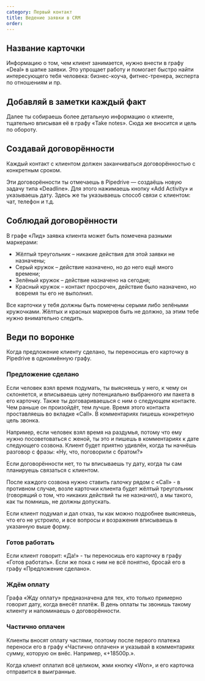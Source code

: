 ```yaml
---
category: Первый контакт
title: Ведение заявки в CRM
order: 
--- 
```


## Название карточки

Информацию о том, чем клиент занимается, нужно внести в графу «Deal» в шапке заявки. Это упрощает работу и помогает быстро найти интересующего тебя человека: бизнес-коуча, фитнес-тренера, эксперта по отношениям и пр. 

## Добавляй в заметки каждый факт

Далее ты собираешь более детальную информацию о клиенте, тщательно вписывая её в графу «Take notes». Сюда же вносится и цель по обороту.

## Создавай договорённости

Каждый контакт с клиентом должен заканчиваться договорённостью с конкретным сроком.

Эти договорённости ты отмечаешь в Pipedrive — создаёшь новую задачу типа «Deadline». Для этого нажимаешь кнопку «Add Activity» и указываешь дату. Здесь же ты указываешь способ связи с клиентом: чат, телефон и т.д.

## Соблюдай договорённости 

В графе «Лид» заявка клиента может быть помечена разными маркерами:

* Жёлтый треугольник – никакие действия для этой заявки не назначены; 
* Серый кружок – действие назначено, но до него ещё много времени; 
* Зелёный кружок – действие назначено на сегодня; 
* Красный кружок – контакт просрочен, действие было назначено, но вовремя ты его не выполнил. 

Все карточки у тебя должны быть помечены серыми либо зелёными кружочками. Жёлтых и красных маркеров быть не должно, за этим тебе нужно внимательно следить.

## Веди по воронке

Когда предложение клиенту сделано, ты переносишь его карточку в Pipedrive в одноимённую графу. 

### Предложение сделано

Если человек взял время подумать, ты выясняешь у него, к чему он склоняется, и вписываешь цену потенциально выбранного им пакета в его карточку. Также ты договариваешься с ним о следующем контакте. Чем раньше он произойдёт, тем лучше. Время этого контакта проставляешь во вкладке «Call». В комментариях пишешь конкретную цель звонка. 

Например, если человек взял время на раздумья, потому что ему нужно посоветоваться с женой, ты это и пишешь в комментариях к дате следующего созвона. Клиент будет приятно удивлён, когда ты начнёшь разговор с фразы: «Ну, что, поговорили с братом?»

Если договорённости нет, то ты вписываешь ту дату, когда ты сам планируешь связаться с клиентом. 

После каждого созвона нужно ставить галочку рядом с «Call» - в противном случае, возле карточки клиента будет жёлтый треугольник (говорящий о том, что никаких действий ты не назначил), а мы такого, как ты помнишь, не должны допускать. 

Если клиент подумал и дал отказ, ты как можно подробнее выясняешь, что его не устроило, и все вопросы и возражения вписываешь в указанную выше форму. 

### Готов работать

Если клиент говорит: «Да!» - ты переносишь его карточку в графу «Готов работать». Если же пока с ним не всё понятно, бросай его в графу «Предложение сделано». 

### Ждём оплату

Графа «Жду оплату» предназначена для тех, кто только примерно говорит дату, когда внесёт платёж. В день оплаты ты звонишь такому клиенту и напоминаешь о договорённости. 

### Частично оплачен

Клиенты вносят оплату частями, поэтому после первого платежа переноси его в графу «Частично оплачен» и указывай в комментариях сумму, которую он внёс. Например, «+18500р.». 

Когда клиент оплатил всё целиком, жми кнопку «Won», и его карточка отправится в выигранные.
